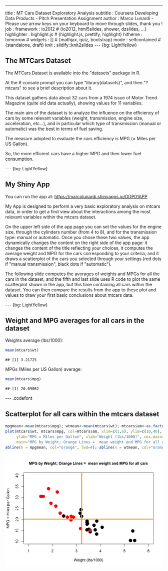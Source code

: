 ---
title       : MT Cars Dataset Exploratory Analysis
subtitle    : Coursera Developing Data Products - Pitch Presentation Assignment
author      : Marco Lunardi  -  Please use arrow keys on your keyboard to move through slides, thank you !
job         : 
framework   : io2012        # {io2012, html5slides, shower, dzslides, ...}
highlighter : highlight.js  # {highlight.js, prettify, highlight}
hitheme     : tomorrow      # 
widgets     : []            # {mathjax, quiz, bootstrap}
mode        : selfcontained # {standalone, draft}
knit        : slidify::knit2slides
--- {bg: LightYellow}

## The MTCars Dataset

The MTCars Dataset is available into the "datasets" package in R.

At the R console prompt you can type "library(datasets)", and then "? mtcars" to see a brief description about it.

This dataset gathers data about 32 cars from a 1974 issue of Motor Trend Magazine (quite old data actually), showing values for 11 variables.

The main aim of the dataset is to analyze the influence on the efficiency of cars by some relevant variables (weight, transmission, engine size, acceleration, etc...),
and in particular which type of transmission (manual or automatic) was the best in terms of fuel saving.

The measure adopted to evaluate the cars efficiency is MPG (= Miles per US Gallon).

So, the more efficient cars have a higher MPG and then lower fuel consumption.


--- {bg: LightYellow}

## My Shiny App

You can run the app at: https://marcolunardi.shinyapps.io/DDP01APP

My App is designed to perform a very basic exploratory analysis on mtcars data, in order to get a first view
about the interactions among the most relevant variables within the mtcars dataset.

On the upper left side of the app page you can set the values for the engine size, through the cylinders number (from 4 to 8), and for the transmission type: manual or automatic.
Once you chose these two values, the app dynamically changes the content on the right side of the app page:
it changes the content of the title reflecting your choices, it computes the average weight and MPG for the cars corresponding to your criteria, and it draws a scatterplot of the cars you selected through your settings (red dots if "manual transmission", black dots if "automatic").

The following slide computes the averages of weights and MPGs for all the cars in the dataset, and the fifth and last slide uses R code to plot the same scatterplot shown in the app, but this time containing all cars within the dataset. You can then compare the results from the app to these plot and values to draw your first basic conclusions about mtcars data.

--- {bg: LightYellow}

## Weight and MPG averages for all cars in the dataset



Weights average (lbs/1000):

```r
mean(mtcars$wt)
```

```
## [1] 3.21725
```

MPGs (Miles per US Gallon) average:

```r
mean(mtcars$mpg)
```

```
## [1] 20.09062
```

--- .codefont

## Scatterplot for all cars within the mtcars dataset


```r
mpgmean<-mean(mtcars$mpg); wtmean<-mean(mtcars$wt); mtcars$am<-as.factor(mtcars$am)
plot(mtcars$wt, mtcars$mpg, col=mtcars$am, xlim=c(1,6), ylim=c(10,40), 
     ylab="MPG = Miles per Gallon", xlab="Weight (lbs/1000)", cex.main=1,
     main="MPG by Weight; Orange Lines =  mean weight and MPG for all cars", pch=16, cex=2)
abline(h = mpgmean, col="orange", lwd=4); abline(v = wtmean, col="orange", lwd=4)
```

![plot of chunk unnamed-chunk-4](assets/fig/unnamed-chunk-4-1.png) 
